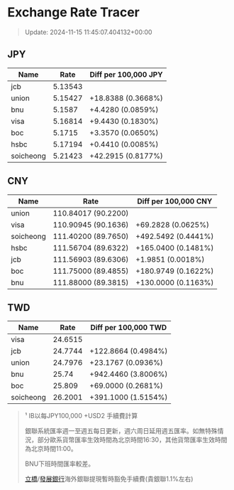 # Exchange Rate Tracer

> Update: 2024-11-15 11:45:07.404132+00:00

## JPY

| Name      |    Rate | Diff per 100,000 JPY   |
|-----------|---------|------------------------|
| jcb       | 5.13543 |                        |
| union     | 5.15427 | +18.8388 (0.3668%)     |
| bnu       | 5.1587  | +4.4280 (0.0859%)      |
| visa      | 5.16814 | +9.4430 (0.1830%)      |
| boc       | 5.1715  | +3.3570 (0.0650%)      |
| hsbc      | 5.17194 | +0.4410 (0.0085%)      |
| soicheong | 5.21423 | +42.2915 (0.8177%)     |

## CNY

| Name      | Rate                | Diff per 100,000 CNY   |
|-----------|---------------------|------------------------|
| union     | 110.84017	(90.2200) |                        |
| visa      | 110.90945	(90.1636) | +69.2828 (0.0625%)     |
| soicheong | 111.40200	(89.7650) | +492.5492 (0.4441%)    |
| hsbc      | 111.56704	(89.6322) | +165.0400 (0.1481%)    |
| jcb       | 111.56903	(89.6306) | +1.9851 (0.0018%)      |
| boc       | 111.75000	(89.4855) | +180.9749 (0.1622%)    |
| bnu       | 111.88000	(89.3815) | +130.0000 (0.1163%)    |

## TWD

| Name      |    Rate | Diff per 100,000 TWD   |
|-----------|---------|------------------------|
| visa      | 24.6515 |                        |
| jcb       | 24.7744 | +122.8664 (0.4984%)    |
| union     | 24.7976 | +23.1767 (0.0936%)     |
| bnu       | 25.74   | +942.4460 (3.8006%)    |
| boc       | 25.809  | +69.0000 (0.2681%)     |
| soicheong | 26.2001 | +391.1000 (1.5154%)    |


> ¹ IB以每JPY100,000 +USD2 手續費計算
>
> 銀聯系統匯率週一至週五每日更新，週六周日延用週五匯率。如無特殊情況，部分歐系貨幣匯率生效時間為北京時間16:30，其他貨幣匯率生效時間為北京時間11:00。
>
> BNU下班時間匯率較差。
>
> [立橋](https://www.wlbank.com.mo/uploads/ueditor/file/20181211/1544536513900230.pdf)/[發展銀行](https://www.mdb.com.mo/Service_Charges_20230728.pdf)海外銀聯提現暫時豁免手續費(貴銀聯1.1%左右)


